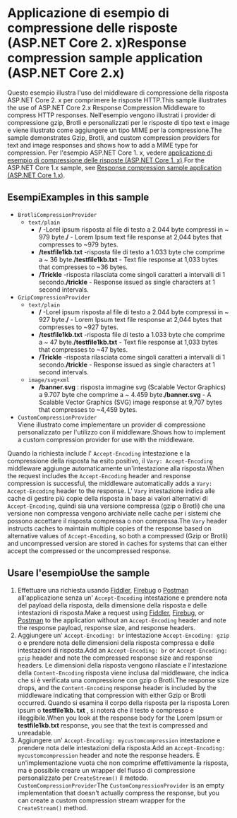 # <a name="response-compression-sample-application-aspnet-core-2x"></a><span data-ttu-id="38b19-101">Applicazione di esempio di compressione delle risposte (ASP.NET Core 2. x)</span><span class="sxs-lookup"><span data-stu-id="38b19-101">Response compression sample application (ASP.NET Core 2.x)</span></span>

<span data-ttu-id="38b19-102">Questo esempio illustra l'uso del middleware di compressione della risposta ASP.NET Core 2. x per comprimere le risposte HTTP.</span><span class="sxs-lookup"><span data-stu-id="38b19-102">This sample illustrates the use of ASP.NET Core 2.x Response Compression Middleware to compress HTTP responses.</span></span> <span data-ttu-id="38b19-103">Nell'esempio vengono illustrati i provider di compressione gzip, Brotli e personalizzati per le risposte di tipo text e image e viene illustrato come aggiungere un tipo MIME per la compressione.</span><span class="sxs-lookup"><span data-stu-id="38b19-103">The sample demonstrates Gzip, Brotli, and custom compression providers for text and image responses and shows how to add a MIME type for compression.</span></span> <span data-ttu-id="38b19-104">Per l'esempio ASP.NET Core 1. x, vedere [applicazione di esempio di compressione delle risposte (ASP.NET Core 1. x)](https://github.com/aspnet/AspNetCore.Docs/tree/master/aspnetcore/performance/response-compression/samples/1.x).</span><span class="sxs-lookup"><span data-stu-id="38b19-104">For the ASP.NET Core 1.x sample, see [Response compression sample application (ASP.NET Core 1.x)](https://github.com/aspnet/AspNetCore.Docs/tree/master/aspnetcore/performance/response-compression/samples/1.x).</span></span>

## <a name="examples-in-this-sample"></a><span data-ttu-id="38b19-105">Esempi</span><span class="sxs-lookup"><span data-stu-id="38b19-105">Examples in this sample</span></span>

* `BrotliCompressionProvider`
  * `text/plain`
    * <span data-ttu-id="38b19-106">**/** -Lorel ipsum risposta al file di testo a 2.044 byte compressi in ~ 979 byte.</span><span class="sxs-lookup"><span data-stu-id="38b19-106">**/** - Lorem Ipsum text file response at 2,044 bytes that compresses to ~979 bytes.</span></span>
    * <span data-ttu-id="38b19-107">**/testfile1kb.txt** -risposta file di testo a 1.033 byte che comprime a ~ 36 byte.</span><span class="sxs-lookup"><span data-stu-id="38b19-107">**/testfile1kb.txt** - Text file response at 1,033 bytes that compresses to ~36 bytes.</span></span>
    * <span data-ttu-id="38b19-108">**/Trickle** -risposta rilasciata come singoli caratteri a intervalli di 1 secondo.</span><span class="sxs-lookup"><span data-stu-id="38b19-108">**/trickle** - Response issued as single characters at 1 second intervals.</span></span>
* `GzipCompressionProvider`
  * `text/plain`
    * <span data-ttu-id="38b19-109">**/** -Lorel ipsum risposta al file di testo a 2.044 byte compressi in ~ 927 byte.</span><span class="sxs-lookup"><span data-stu-id="38b19-109">**/** - Lorem Ipsum text file response at 2,044 bytes that compresses to ~927 bytes.</span></span>
    * <span data-ttu-id="38b19-110">**/testfile1kb.txt** -risposta file di testo a 1.033 byte che comprime a ~ 47 byte.</span><span class="sxs-lookup"><span data-stu-id="38b19-110">**/testfile1kb.txt** - Text file response at 1,033 bytes that compresses to ~47 bytes.</span></span>
    * <span data-ttu-id="38b19-111">**/Trickle** -risposta rilasciata come singoli caratteri a intervalli di 1 secondo.</span><span class="sxs-lookup"><span data-stu-id="38b19-111">**/trickle** - Response issued as single characters at 1 second intervals.</span></span>
  * `image/svg+xml`
    * <span data-ttu-id="38b19-112">**/banner.svg** : risposta immagine svg (Scalable Vector Graphics) a 9.707 byte che comprime a ~ 4.459 byte.</span><span class="sxs-lookup"><span data-stu-id="38b19-112">**/banner.svg** - A Scalable Vector Graphics (SVG) image response at 9,707 bytes that compresses to ~4,459 bytes.</span></span>
* `CustomCompressionProvider`<br><span data-ttu-id="38b19-113">Viene illustrato come implementare un provider di compressione personalizzato per l'utilizzo con il middleware.</span><span class="sxs-lookup"><span data-stu-id="38b19-113">Shows how to implement a custom compression provider for use with the middleware.</span></span>

<span data-ttu-id="38b19-114">Quando la richiesta include l' `Accept-Encoding` intestazione e la compressione della risposta ha esito positivo, il `Vary: Accept-Encoding` middleware aggiunge automaticamente un'intestazione alla risposta.</span><span class="sxs-lookup"><span data-stu-id="38b19-114">When the request includes the `Accept-Encoding` header and response compression is successful, the middleware automatically adds a `Vary: Accept-Encoding` header to the response.</span></span> <span data-ttu-id="38b19-115">L' `Vary` intestazione indica alle cache di gestire più copie della risposta in base ai valori alternativi di `Accept-Encoding`, quindi sia una versione compressa (gzip o Brotli) che una versione non compressa vengono archiviate nelle cache per i sistemi che possono accettare il risposta compressa o non compressa.</span><span class="sxs-lookup"><span data-stu-id="38b19-115">The `Vary` header instructs caches to maintain multiple copies of the response based on alternative values of `Accept-Encoding`, so both a compressed (Gzip or Brotli) and uncompressed version are stored in caches for systems that can either accept the compressed or the uncompressed response.</span></span>

## <a name="use-the-sample"></a><span data-ttu-id="38b19-116">Usare l'esempio</span><span class="sxs-lookup"><span data-stu-id="38b19-116">Use the sample</span></span>

1. <span data-ttu-id="38b19-117">Effettuare una richiesta usando [Fiddler](https://www.telerik.com/fiddler), [Firebug](https://getfirebug.com/) o [Postman](https://www.getpostman.com/) all'applicazione senza un' `Accept-Encoding` intestazione e prendere nota del payload della risposta, della dimensione della risposta e delle intestazioni di risposta.</span><span class="sxs-lookup"><span data-stu-id="38b19-117">Make a request using [Fiddler](https://www.telerik.com/fiddler), [Firebug](https://getfirebug.com/), or [Postman](https://www.getpostman.com/) to the application without an `Accept-Encoding` header and note the response payload, response size, and response headers.</span></span>
1. <span data-ttu-id="38b19-118">Aggiungere un' `Accept-Encoding: br` intestazione `Accept-Encoding: gzip` o e prendere nota delle dimensioni della risposta compressa e delle intestazioni di risposta.</span><span class="sxs-lookup"><span data-stu-id="38b19-118">Add an `Accept-Encoding: br` or `Accept-Encoding: gzip` header and note the compressed response size and response headers.</span></span> <span data-ttu-id="38b19-119">Le dimensioni della risposta vengono rilasciate e l'intestazione della `Content-Encoding` risposta viene inclusa dal middleware, che indica che si è verificata una compressione con gzip o Brotli.</span><span class="sxs-lookup"><span data-stu-id="38b19-119">The response size drops, and the `Content-Encoding` response header is included by the middleware indicating that compression with either Gzip or Brotli occurred.</span></span> <span data-ttu-id="38b19-120">Quando si esamina il corpo della risposta per la risposta Loren ipsum o **testfile1kb. txt** , si noterà che il testo è compresso e illeggibile.</span><span class="sxs-lookup"><span data-stu-id="38b19-120">When you look at the response body for the Lorem Ipsum or **testfile1kb.txt** response, you see that the text is compressed and unreadable.</span></span>
1. <span data-ttu-id="38b19-121">Aggiungere un' `Accept-Encoding: mycustomcompression` intestazione e prendere nota delle intestazioni della risposta.</span><span class="sxs-lookup"><span data-stu-id="38b19-121">Add an `Accept-Encoding: mycustomcompression` header and note the response headers.</span></span> <span data-ttu-id="38b19-122">È un'implementazione vuota che non comprime effettivamente la risposta, ma è possibile creare un wrapper del flusso di compressione personalizzato per `CreateStream()` il metodo. `CustomCompressionProvider`</span><span class="sxs-lookup"><span data-stu-id="38b19-122">The `CustomCompressionProvider` is an empty implementation that doesn't actually compress the response, but you can create a custom compression stream wrapper for the `CreateStream()` method.</span></span>
